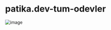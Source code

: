 # patika.dev-tum-odevler

![image](https://user-images.githubusercontent.com/95219001/191596394-462c1c5c-63d0-446c-a5ca-498a4ffaa199.png)
